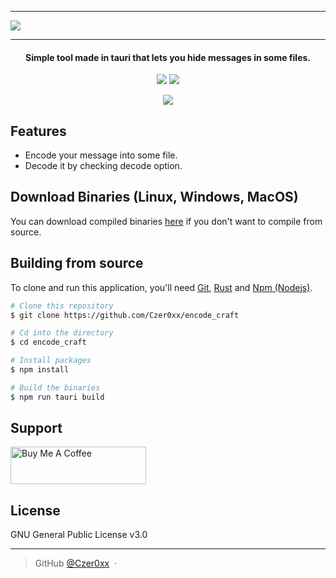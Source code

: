 <hr>
<img src="https://i.postimg.cc/wBrxRt7k/encode-craft.png">
<hr>
<h4 align="center">Simple tool made in tauri that lets you hide messages in some files.</h4>
<p align="center">
  <a href="https://github.com/Czer0xx/PWNBot/releases"><img src="https://img.shields.io/github/downloads/Czer0xx/encode_craft/total"></a>
  <a href="https://buymeacoffee.com/Czer0x"><img src="https://img.shields.io/badge/$-donate-ff69b4.svg?maxAge=2592000&amp;style=flat"></a>
 </p>
 
<p align="center"><img src="https://i.postimg.cc/MK3LS14t/encode-craft-preview.png"></p>
  
 ## Features
  
 * Encode your message into some file.
 * Decode it by checking decode option.

## Download Binaries (Linux, Windows, MacOS)

You can download compiled binaries <a href="https://github.com/Czer0xx/encode_craft/releases">here</a> if you don't want to compile from source.
 
## Building from source
 
To clone and run this application, you'll need [Git](https://git-scm.com), [Rust](https://rustup.rs/) and [Npm (Nodejs)](https://nodejs.org/en/download).

```bash
# Clone this repository
$ git clone https://github.com/Czer0xx/encode_craft

# Cd into the directory
$ cd encode_craft

# Install packages
$ npm install

# Build the binaries
$ npm run tauri build
```

## Support

<a href="https://www.buymeacoffee.com/Czer0x" target="_blank"><img src="https://cdn.buymeacoffee.com/buttons/v2/default-yellow.png" alt="Buy Me A Coffee" style="height: 60px !important;width: 217px !important;" ></a>

## License

GNU General Public License v3.0

---

> GitHub [@Czer0xx](https://github.com/Czer0xx) &nbsp;&middot;&nbsp;
